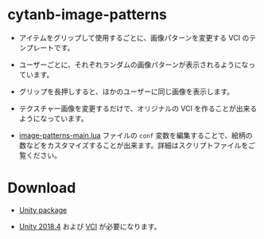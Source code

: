 # cytanb-image-patterns

- アイテムをグリップして使用するごとに、画像パターンを変更する VCI のテンプレートです。

- ユーザーごとに、それぞれランダムの画像パターンが表示されるようになっています。

- グリップを長押しすると、ほかのユーザーに同じ画像を表示します。

- テクスチャー画像を変更するだけで、オリジナルの VCI を作ることが出来るようになっています。

- [image-patterns-main.lua](scripts/image-patterns-main.lua) ファイルの `conf` 変数を編集することで、絵柄の数などをカスタマイズすることが出来ます。詳細はスクリプトファイルをご覧ください。

# Download

- [Unity package](https://www.dropbox.com/s/6xov5g4wt9t0mfp/cytanb-image-patterns-latest.unitypackage?dl=1)

- [Unity 2018.4](https://unity3d.com/) および [VCI](https://github.com/virtual-cast/VCI) が必要になります。
